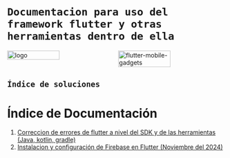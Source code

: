 # `Documentacion para uso del framework flutter y otras herramientas dentro de ella`

<div style="display: flex; justify-content: space-between;">
    <img src="https://github.com/user-attachments/assets/a4fe2524-9129-4472-809b-641f99efd542" alt="logo" width="49%" />
    <img src="https://github.com/user-attachments/assets/633dac7d-54a6-4760-8d20-697a4eef7d1c" alt="flutter-mobile-gadgets" width="49%" />
</div>

## `Índice de soluciones`

# Índice de Documentación

1. [Correccion de errores de flutter a nivel del SDK y de las herramientas (Java, kotlin, gradle)](doc/Flutter-bugs-and-fixes.md)
2. [Instalacion y configuración de Firebase en Flutter (Noviembre del 2024)](doc/Firebase's-Integrations-v07.11.2024.md)
